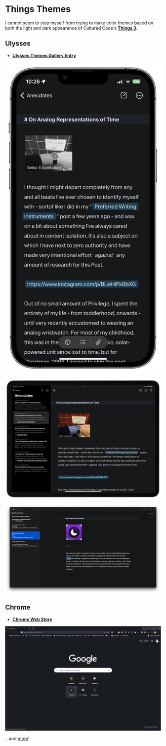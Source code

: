 # Things Themes

I cannot seem to stop myself from trying to make color themes based on both the light and dark appearance of Cultured Code's [**Things 3**](https://apps.apple.com/us/app/things-3-for-ipad/id904244226).

## Ulysses

- [**Ulysses Themes Gallery Entry**](https://styles.ulysses.app/themes/things-nX9r)

[![Things Uysses - iPhone 12 Pro Max](/screens/UlyssesiPhone.png)](https://styles.ulysses.app/themes/things-nX9r)

[![Things Uysses - iPad Pro 12.9"](/screens/UlyssesiPad.png)](https://styles.ulysses.app/themes/things-nX9r)

[![Things Uysses - Mac](/screens/UlyssesMac.png)](https://styles.ulysses.app/themes/things-nX9r)

## Chrome

- [**Chrome Web Store**](https://chrome.google.com/webstore/detail/things/dkelmapnanfhhbgfejmoliiiheegmcjh)

[![Things Chrome](/screens/thingschrome.png)](https://chrome.google.com/webstore/detail/things/dkelmapnanfhhbgfejmoliiiheegmcjh)

...and [more](https://github.com/extratone/thingsthemes)!